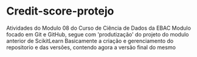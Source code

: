# Credit-score-protejo
Atividades do Modulo 08 do Curso de Ciência de Dados da EBAC
Modulo focado em Git e GitHub, segue com 'produtização' do projeto do modulo anterior de ScikitLearn
Basicamente a criação e gerenciamento do repositorio e das versões, contendo agora a versão final do mesmo
